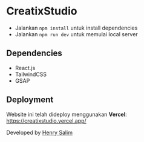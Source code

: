 # CreatixStudio

- Jalankan `npm install` untuk install dependencies
- Jalankan `npm run dev` untuk memulai local server

## Dependencies
- React.js
- TailwindCSS
- GSAP

## Deployment
Website ini telah dideploy menggunakan <b>Vercel</b>: https://creatixstudio.vercel.app/

Developed by [Henry Salim](https://github.com/henrysalim)